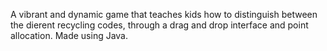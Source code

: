 A vibrant and dynamic game that teaches kids how to distinguish between the di erent recycling
codes, through a drag and drop interface and point allocation. Made using Java.
